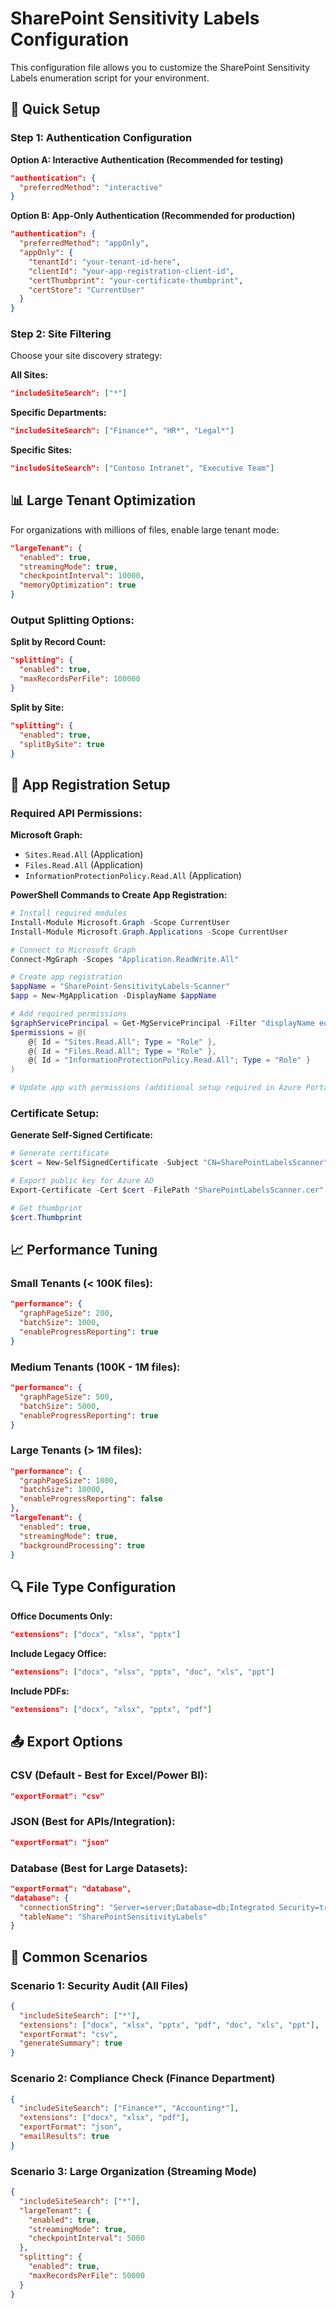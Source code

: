 # SharePoint Sensitivity Labels Configuration

This configuration file allows you to customize the SharePoint Sensitivity Labels enumeration script for your environment.

## 🔧 Quick Setup

### Step 1: Authentication Configuration

**Option A: Interactive Authentication (Recommended for testing)**
```json
"authentication": {
  "preferredMethod": "interactive"
}
```

**Option B: App-Only Authentication (Recommended for production)**
```json
"authentication": {
  "preferredMethod": "appOnly",
  "appOnly": {
    "tenantId": "your-tenant-id-here",
    "clientId": "your-app-registration-client-id",
    "certThumbprint": "your-certificate-thumbprint",
    "certStore": "CurrentUser"
  }
}
```

### Step 2: Site Filtering

Choose your site discovery strategy:

**All Sites:**
```json
"includeSiteSearch": ["*"]
```

**Specific Departments:**
```json
"includeSiteSearch": ["Finance*", "HR*", "Legal*"]
```

**Specific Sites:**
```json
"includeSiteSearch": ["Contoso Intranet", "Executive Team"]
```

## 📊 Large Tenant Optimization

For organizations with millions of files, enable large tenant mode:

```json
"largeTenant": {
  "enabled": true,
  "streamingMode": true,
  "checkpointInterval": 10000,
  "memoryOptimization": true
}
```

### Output Splitting Options:

**Split by Record Count:**
```json
"splitting": {
  "enabled": true,
  "maxRecordsPerFile": 100000
}
```

**Split by Site:**
```json
"splitting": {
  "enabled": true,
  "splitBySite": true
}
```

## 🚀 App Registration Setup

### Required API Permissions:

**Microsoft Graph:**
- `Sites.Read.All` (Application)
- `Files.Read.All` (Application)
- `InformationProtectionPolicy.Read.All` (Application)

**PowerShell Commands to Create App Registration:**
```powershell
# Install required modules
Install-Module Microsoft.Graph -Scope CurrentUser
Install-Module Microsoft.Graph.Applications -Scope CurrentUser

# Connect to Microsoft Graph
Connect-MgGraph -Scopes "Application.ReadWrite.All"

# Create app registration
$appName = "SharePoint-SensitivityLabels-Scanner"
$app = New-MgApplication -DisplayName $appName

# Add required permissions
$graphServicePrincipal = Get-MgServicePrincipal -Filter "displayName eq 'Microsoft Graph'"
$permissions = @(
    @{ Id = "Sites.Read.All"; Type = "Role" },
    @{ Id = "Files.Read.All"; Type = "Role" },
    @{ Id = "InformationProtectionPolicy.Read.All"; Type = "Role" }
)

# Update app with permissions (additional setup required in Azure Portal)
```

### Certificate Setup:

**Generate Self-Signed Certificate:**
```powershell
# Generate certificate
$cert = New-SelfSignedCertificate -Subject "CN=SharePointLabelsScanner" -CertStoreLocation "Cert:\CurrentUser\My" -KeySpec KeyExchange

# Export public key for Azure AD
Export-Certificate -Cert $cert -FilePath "SharePointLabelsScanner.cer"

# Get thumbprint
$cert.Thumbprint
```

## 📈 Performance Tuning

### Small Tenants (< 100K files):
```json
"performance": {
  "graphPageSize": 200,
  "batchSize": 1000,
  "enableProgressReporting": true
}
```

### Medium Tenants (100K - 1M files):
```json
"performance": {
  "graphPageSize": 500,
  "batchSize": 5000,
  "enableProgressReporting": true
}
```

### Large Tenants (> 1M files):
```json
"performance": {
  "graphPageSize": 1000,
  "batchSize": 10000,
  "enableProgressReporting": false
},
"largeTenant": {
  "enabled": true,
  "streamingMode": true,
  "backgroundProcessing": true
}
```

## 🔍 File Type Configuration

**Office Documents Only:**
```json
"extensions": ["docx", "xlsx", "pptx"]
```

**Include Legacy Office:**
```json
"extensions": ["docx", "xlsx", "pptx", "doc", "xls", "ppt"]
```

**Include PDFs:**
```json
"extensions": ["docx", "xlsx", "pptx", "pdf"]
```

## 📤 Export Options

### CSV (Default - Best for Excel/Power BI):
```json
"exportFormat": "csv"
```

### JSON (Best for APIs/Integration):
```json
"exportFormat": "json"
```

### Database (Best for Large Datasets):
```json
"exportFormat": "database",
"database": {
  "connectionString": "Server=server;Database=db;Integrated Security=true;",
  "tableName": "SharePointSensitivityLabels"
}
```

## 🎯 Common Scenarios

### Scenario 1: Security Audit (All Files)
```json
{
  "includeSiteSearch": ["*"],
  "extensions": ["docx", "xlsx", "pptx", "pdf", "doc", "xls", "ppt"],
  "exportFormat": "csv",
  "generateSummary": true
}
```

### Scenario 2: Compliance Check (Finance Department)
```json
{
  "includeSiteSearch": ["Finance*", "Accounting*"],
  "extensions": ["docx", "xlsx", "pdf"],
  "exportFormat": "json",
  "emailResults": true
}
```

### Scenario 3: Large Organization (Streaming Mode)
```json
{
  "includeSiteSearch": ["*"],
  "largeTenant": {
    "enabled": true,
    "streamingMode": true,
    "checkpointInterval": 5000
  },
  "splitting": {
    "enabled": true,
    "maxRecordsPerFile": 50000
  }
}
```